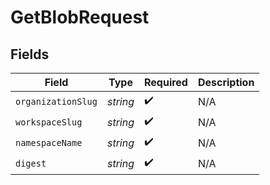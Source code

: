 # GetBlobRequest


## Fields

| Field              | Type               | Required           | Description        |
| ------------------ | ------------------ | ------------------ | ------------------ |
| `organizationSlug` | *string*           | :heavy_check_mark: | N/A                |
| `workspaceSlug`    | *string*           | :heavy_check_mark: | N/A                |
| `namespaceName`    | *string*           | :heavy_check_mark: | N/A                |
| `digest`           | *string*           | :heavy_check_mark: | N/A                |